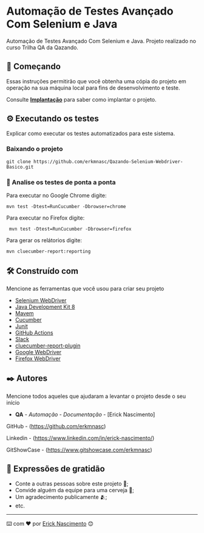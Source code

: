 # Automação de Testes Avançado Com Selenium e Java

Automação de Testes Avançado Com Selenium e Java. Projeto realizado no curso Trilha QA da Qazando.

## 🚀 Começando

Essas instruções permitirão que você obtenha uma cópia do projeto em operação na sua máquina local para fins de desenvolvimento e teste.

Consulte **[Implantação](#-implanta%C3%A7%C3%A3o)** para saber como implantar o projeto.

## ⚙️ Executando os testes

Explicar como executar os testes automatizados para este sistema.

### Baixando o projeto

```
git clone https://github.com/erkmnasc/Qazando-Selenium-Webdriver-Basico.git
```

### 🔩 Analise os testes de ponta a ponta

Para executar no Google Chrome digite:

```
mvn test -Dtest=RunCucumber -Dbrowser=chrome
```

Para executar no Firefox digite:

```
 mvn test -Dtest=RunCucumber -Dbrowser=firefox
```

Para gerar os relátorios digite:

```
mvn cluecumber-report:reporting
```

## 🛠️ Construído com

Mencione as ferramentas que você usou para criar seu projeto

* [Selenium WebDriver](https://www.selenium.dev/documentation/webdriver/)
* [Java Development Kit 8](https://www.oracle.com/br/java/technologies/javase-jdk8-doc-downloads.html)
* [Mavem](https://maven.apache.org/)
* [Cucumber](https://cucumber.io/)
* [Junit](https://junit.org/junit5/)
* [GitHub Actions](https://github.com/features/actions)
* [Slack](https://slack.com/)
* [cluecumber-report-plugin](https://github.com/trivago/cluecumber)
* [Google WebDriver](https://chromedriver.chromium.org/downloads)
* [Firefox WebDriver](https://github.com/mozilla/geckodriver)

## ✒️ Autores

Mencione todos aqueles que ajudaram a levantar o projeto desde o seu início

* **QA** - *Automação* - *Documentação* - [Erick Nascimento]

GitHub - (https://github.com/erkmnasc)

Linkedin - (https://www.linkedin.com/in/erick-nascimento/)

GitShowCase - (https://www.gitshowcase.com/erkmnasc)

## 🎁 Expressões de gratidão

* Conte a outras pessoas sobre este projeto 📢;
* Convide alguém da equipe para uma cerveja 🍺;
* Um agradecimento publicamente 🫂;
* etc.

---
⌨️ com ❤️ por [Erick Nascimento](https://github.com/erkmnasc) 😊
